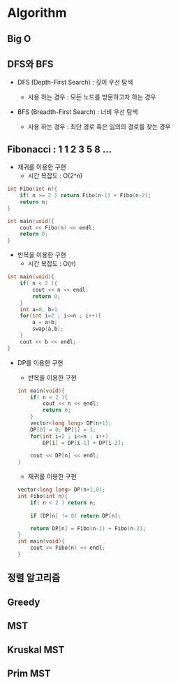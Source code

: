 Algorithm
=============

Big O
-----

DFS와 BFS
-----
* DFS (Depth-First Search) : 깊이 우선 탐색
    * 사용 하는 경우 : 모든 노드를 방문하고자 하는 경우

* BFS (Breadth-First Search) : 너비 우선 탐색
    * 사용 하는 경우 : 최단 경로 혹은 임의의 경로를 찾는 경우


Fibonacci : 1 1 2 3 5 8 ...
-----
* 재귀를 이용한 구현
    * 시간 복잡도 : O(2^n)
```cpp
int Fibo(int n){
    if( n >= 2 ) return Fibo(n-1) + Fibo(n-2);
    return n;
}

int main(void){
    cout << Fibo(n) << endl;
    return 0;
}
```

* 반복을 이용한 구현
    * 시간 복잡도 : O(n)
```cpp
int main(void){
    if( n < 2 ){
        cout << n << endl;
        return 0;
    }
    int a=0, b=1
    for(int i=2 ; i<=n ; i++){
        a = a+b;
        swap(a,b);
    }
    cout << b << endl;
}
```

* DP를 이용한 구현
    * 반복을 이용한 구현
    ```cpp
    int main(void){
        if( n < 2 ){
            cout << n << endl;
            return 0;
        }
        vector<long long> DP(n+1);
        DP[0] = 0; DP[1] = 1;
        for(int i=2 ; i<=n ; i++)
            DP[i] = DP[i-1] + DP[i-2];
        
        cout << DP[n] << endl;
    }
    ```

    * 재귀를 이용한 구현
    ```cpp
    vector<long long> DP(n+1,0);
    int Fibo(int n){
        if( n < 2 ) return n;
        
        if (DP[n] != 0) return DP[n];

        return DP[n] = Fibo(n-1) + Fibo(n-2);
    }
    int main(void){
        cout << Fibo(n) << endl;
    }
    ```

정렬 알고리즘
-----

Greedy
-----

MST
-----

Kruskal MST
-----

Prim MST
-----
